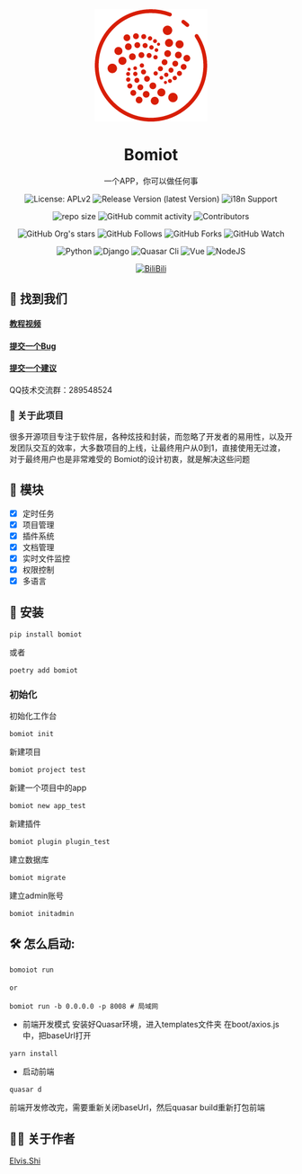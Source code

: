 <div align="center">
  <img src="bomiot/templates/dist/spa/icons/logo.png" alt="Bomiot logo" width="200" height="auto" />
  <h1>Bomiot</h1>
  <p>一个APP，你可以做任何事</p>

<!-- Badges -->
![License: APLv2](https://img.shields.io/github/license/Bomiot/Bomiot)
![Release Version (latest Version)](https://img.shields.io/github/v/release/Bomiot/Bomiot?color=orange&include_prereleases)
![i18n Support](https://img.shields.io/badge/i18n-Support-orange.svg)

![repo size](https://img.shields.io/github/repo-size/Bomiot/Bomiot)
![GitHub commit activity](https://img.shields.io/github/commit-activity/m/Bomiot/Bomiot)
![Contributors](https://img.shields.io/github/contributors/Bomiot/Bomiot?color=blue)

![GitHub Org's stars](https://img.shields.io/github/stars/Bomiot?style=social)
![GitHub Follows](https://img.shields.io/github/followers/Singosgu?style=social)
![GitHub Forks](https://img.shields.io/github/forks/Bomiot/Bomiot?style=social)
![GitHub Watch](https://img.shields.io/github/watchers/Bomiot/Bomiot?style=social)

![Python](https://img.shields.io/badge/Python-3.9-yellowgreen)
![Django](https://img.shields.io/badge/Django-4.2-yellowgreen)
![Quasar Cli](https://img.shields.io/badge/Quasar/cli-2.4.1-yellowgreen)
![Vue](https://img.shields.io/badge/Vue-3.4.18-yellowgreen)
![NodeJS](https://img.shields.io/badge/NodeJS-18.19.1-yellowgreen)

[![BiliBili](https://img.shields.io/badge/BiliBili-4987-red)](https://space.bilibili.com/407321291/channel/seriesdetail?sid=776320)
</div>

## :rocket: 找到我们

<h4>
  <a href="https://space.bilibili.com/407321291?spm_id_from=333.1007.0.0">教程视频</a>
</h4>
<h4>
  <a href="https://github.com/Bomiot/Bomiot/issues/new?template=bug_report.md&title=[BUG]">提交一个Bug</a>
</h4>
<h4>   
  <a href="https://github.com/Bomiot/Bomiot/issues/new?template=feature_request.md&title=[FR]">提交一个建议</a>
</h4>


QQ技术交流群：289548524

[//]: # (About the Project)
### :star2: 关于此项目

很多开源项目专注于软件层，各种炫技和封装，而忽略了开发者的易用性，以及开发团队交互的效率，大多数项目的上线，让最终用户从0到1，直接使用无过渡，对于最终用户也是非常难受的
Bomiot的设计初衷，就是解决这些问题

[//]: # (Function)
## :dart: 模块

* [x] 定时任务
* [x] 项目管理
* [x] 插件系统
* [x] 文档管理
* [x] 实时文件监控
* [x] 权限控制
* [x] 多语言

[//]: # (Install)
## :compass: 安装
~~~shell
pip install bomiot
~~~

或者

~~~shell
poetry add bomiot
~~~

### 初始化
初始化工作台
~~~shell
bomiot init
~~~

新建项目
~~~shell
bomiot project test
~~~

新建一个项目中的app
~~~shell
bomiot new app_test
~~~

新建插件
~~~shell
bomiot plugin plugin_test
~~~

建立数据库
~~~shell
bomiot migrate
~~~

建立admin账号
~~~shell
bomiot initadmin
~~~

[//]: # (start)
## :hammer_and_wrench: 怎么启动:

~~~shell
bomoiot run

or

bomiot run -b 0.0.0.0 -p 8008 # 局域网
~~~


- 前端开发模式
安装好Quasar环境，进入templates文件夹
在boot/axios.js中，把baseUrl打开
~~~shell
yarn install
~~~

- 启动前端
~~~shell
quasar d
~~~

前端开发修改完，需要重新关闭baseUrl，然后quasar build重新打包前端

<!-- ABOUT AUTHOR -->
## :bowing_man: 关于作者

[Elvis.Shi](https://gitee.com/GreaterWMS/GreaterWMS/wikis/%E6%88%91%E6%98%AF%E5%A6%82%E4%BD%95%E4%BB%8E%E4%B8%80%E4%B8%AA%E7%89%A9%E6%B5%81%E8%8F%9C%E9%B8%9F%EF%BC%8C%E4%B8%80%E7%9B%B4%E5%81%9A%E5%88%B0500%E5%BC%BA%E4%BA%9A%E5%A4%AA%E5%8C%BAChina%20PDC%20Manager%E7%9A%84)

